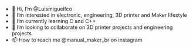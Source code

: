 - 👋 Hi, I’m @Luismiguelfco
- 👀 I’m interested in electronic, engineering, 3D printer and Maker lifestyle
- 🌱 I’m currently learning C and C++
- 💞️ I’m looking to collaborate on 3D printer projects and engineering projects
- 📫 How to reach me @manual_maker_br on instagram

<!---
Luismiguelfco/Luismiguelfco is a ✨ special ✨ repository because its `README.md` (this file) appears on your GitHub profile.
You can click the Preview link to take a look at your changes.
--->
